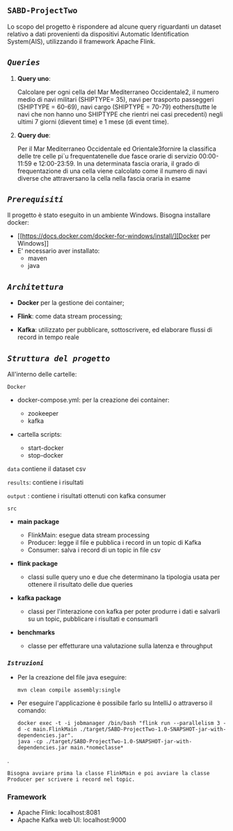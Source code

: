 `SABD-ProjectTwo`
-
Lo scopo del progetto è rispondere ad alcune query riguardanti un dataset relativo a dati provenienti da dispositivi
Automatic Identification System(AIS), utilizzando il framework Apache Flink.

*`Queries`*
-

1. **Query uno**:

   Calcolare per ogni cella del Mar Mediterraneo Occidentale2, il numero medio di navi militari (SHIPTYPE= 35), navi per
   trasporto passeggeri (SHIPTYPE = 60-69), navi cargo (SHIPTYPE = 70-79) eothers(tutte le navi che non hanno uno
   SHIPTYPE che rientri nei casi precedenti) negli ultimi 7 giorni (dievent time) e 1 mese (di event time).


2. **Query due**:

   Per il Mar Mediterraneo Occidentale ed Orientale3fornire la classifica delle tre celle pi`u frequentatenelle due
   fasce orarie di servizio 00:00-11:59 e 12:00-23:59. In una determinata fascia oraria, il grado di frequentazione di
   una cella viene calcolato come il numero di navi diverse che attraversano la cella nella fascia oraria in esame

*`Prerequisiti`*
-
Il progetto è stato eseguito in un ambiente Windows. Bisogna installare docker:

- [[https://docs.docker.com/docker-for-windows/install/][Docker per Windows]]
- E' necessario aver installato:
    - maven
    - java

*`Architettura`*
-
  - **Docker** per la gestione dei container;
    
  - **Flink**: come data stream processing;
    
  - **Kafka**: utilizzato per pubblicare, sottoscrivere, ed elaborare flussi di record in tempo reale

*`Struttura del progetto`*
-

All'interno delle cartelle:

`Docker`

- docker-compose.yml: per la creazione dei container:

    - zookeeper
    - kafka

- cartella scripts:

    - start-docker
    - stop-docker

`data`
contiene il dataset csv

`results`: contiene i risultati

`output` : contiene i risultati ottenuti con kafka consumer

`src`

- **main package**

    - FlinkMain: esegue data stream processing
    - Producer: legge il file e pubblica i record in un topic di Kafka
    - Consumer: salva i record di un topic in file csv

- **flink package**

    - classi sulle query uno e due che determinano la tipologia usata per ottenere il risultato delle due queries


- **kafka package**

    - classi per l'interazione con kafka per poter produrre i dati e salvarli su un topic, pubblicare i risultati e
      consumarli

- **benchmarks**

    - classe per effetturare una valutazione sulla latenza e throughput

### *`Istruzioni`*

- Per la creazione del file java eseguire:

      mvn clean compile assembly:single

- Per eseguire l'applicazione è possibile farlo su IntelliJ o attraverso il comando:
      
      docker exec -t -i jobmanager /bin/bash "flink run --parallelism 3 -d -c main.FlinkMain ./target/SABD-ProjectTwo-1.0-SNAPSHOT-jar-with-dependencies.jar".
      java -cp ./target/SABD-ProjectTwo-1.0-SNAPSHOT-jar-with-dependencies.jar main.*nomeclasse*

.

    Bisogna avviare prima la classe FlinkMain e poi avviare la classe Producer per scrivere i record nel topic.

### **Framework**

- Apache Flink: localhost:8081
- Apache Kafka web UI: localhost:9000

